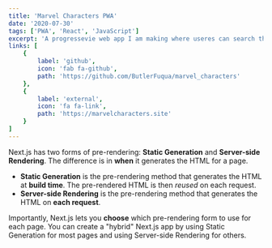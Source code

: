 ```yaml
---
title: 'Marvel Characters PWA'
date: '2020-07-30'
tags: ['PWA', 'React', 'JavaScript']
excerpt: 'A progressevie web app I am making where useres can search their characters from their favorite Marvel comics.'
links: [
    {
        label: 'github',
        icon: 'fab fa-github',
        path: 'https://github.com/ButlerFuqua/marvel_characters'
    },
    {
        label: 'external',
        icon: 'fa fa-link',
        path: 'https://marvelcharacters.site'
    }
]
---
```


Next.js has two forms of pre-rendering: **Static Generation** and **Server-side Rendering**. The difference is in **when** it generates the HTML for a page.

- **Static Generation** is the pre-rendering method that generates the HTML at **build time**. The pre-rendered HTML is then _reused_ on each request.
- **Server-side Rendering** is the pre-rendering method that generates the HTML on **each request**.

Importantly, Next.js lets you **choose** which pre-rendering form to use for each page. You can create a "hybrid" Next.js app by using Static Generation for most pages and using Server-side Rendering for others.